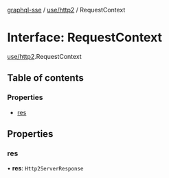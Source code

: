 [graphql-sse](../README.md) / [use/http2](../modules/use_http2.md) / RequestContext

# Interface: RequestContext

[use/http2](../modules/use_http2.md).RequestContext

## Table of contents

### Properties

- [res](use_http2.RequestContext.md#res)

## Properties

### res

• **res**: `Http2ServerResponse`

